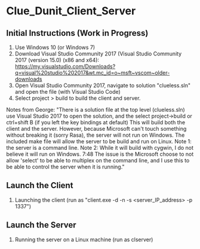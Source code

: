 # Clue_Dunit_Client_Server

## Initial Instructions (Work in Progress)

1. Use Windows 10 (or Windows 7)
2. Download Visual Studio Community 2017 (Visual Studio Community 2017 (version 15.0) (x86 and x64): https://my.visualstudio.com/Downloads?q=visual%20studio%202017&wt.mc_id=o~msft~vscom~older-downloads
3. Open Visual Studio Community 2017, navigate to solution "clueless.sln" and open the file (with Visual Studio Code)
4. Select project > build to build the client and server.


Notes from George: "There is a solution file at the top level (clueless.sln) use Visual Studio 2017 to open the solution, and the select project->build or ctrl+shift B (if you left the key bindings at default)  This will build both the client and the server.  However, because Microsoft can't touch something without breaking it (sorry Rasa), the server will not run on Windows.  The included make file will allow the server to be build and run on Linux.  Note 1: the server is a command line. Note 2: While it will build with cygwin, I do not believe it will run on Windows. 7:48 The issue is the Microsoft choose to not allow 'select' to be able to multiplex on the command line, and I use this to be able to control the server when it is running."

## Launch the Client
1. Launching the client (run as "client.exe -d -n -s <server_IP_address> -p 1337") 

## Launch the Server
1. Running the server on a Linux machine (run as clserver)